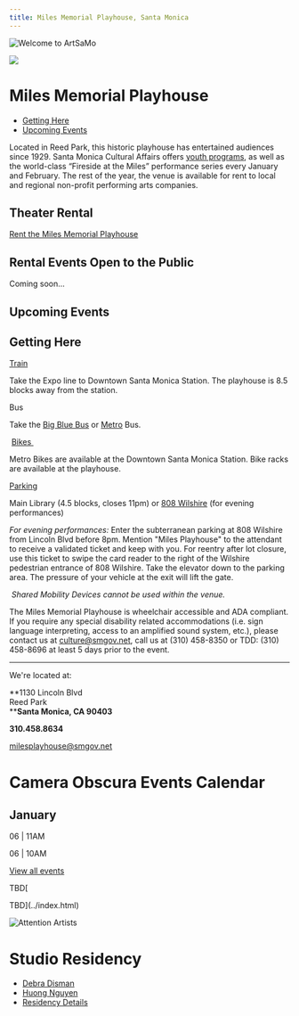 ```yaml
---
title: Miles Memorial Playhouse, Santa Monica
---
```


![Welcome to ArtSaMo](../Media/arts/CA/playhouse-500-heigh.jpg)

![](../Media/arts/CA/icon-miles-playhouse.png)

Miles Memorial Playhouse
========================

*   [Getting Here](#getting-here)
*   [Upcoming Events](#calendar)

Located in Reed Park, this historic playhouse has entertained audiences since 1929. Santa Monica Cultural Affairs offers [youth programs](https://www.facebook.com/groups/downbeat720/), as well as the world-class “Fireside at the Miles” performance series every January and February. The rest of the year, the venue is available for rent to local and regional non-profit performing arts companies.

Theater Rental
--------------

[Rent the Miles Memorial Playhouse](milesplayhouse/rent.html)

Rental Events Open to the Public
--------------------------------

Coming soon...

Upcoming Events
---------------

Getting Here
------------

[Train](http://metro.net/)

Take the Expo line to Downtown Santa Monica Station. The playhouse is 8.5 blocks away from the station.

Bus

Take the [Big Blue Bus](http://bigbluebus.com/) or [Metro](http://metro.net/) Bus.

 [Bikes ](https://www.smgov.net/Departments/PCD/Transportation/Bicyclists/)

Metro Bikes are available at the Downtown Santa Monica Station. Bike racks are available at the playhouse.

[Parking](http://www.smgov.net/parking)

Main Library (4.5 blocks, closes 11pm) or [808 Wilshire](https://www.google.com/maps/place/808+Wilshire+Blvd,+Santa+Monica,+CA+90401) (for evening performances)

_For evening performances:_ Enter the subterranean parking at 808 Wilshire from Lincoln Blvd before 8pm. Mention "Miles Playhouse" to the attendant to receive a validated ticket and keep with you. For reentry after lot closure, use this ticket to swipe the card reader to the right of the Wilshire pedestrian entrance of 808 Wilshire. Take the elevator down to the parking area. The pressure of your vehicle at the exit will lift the gate.

_ Shared Mobility Devices cannot be used within the venue._

The Miles Memorial Playhouse is wheelchair accessible and ADA compliant. If you require any special disability related accommodations (i.e. sign language interpreting, access to an amplified sound system, etc.), please contact us at [culture@smgov.net](mailto:culture@smgov.net), call us at (310) 458-8350 or TDD: (310) 458-8696 at least 5 days prior to the event.

* * *

We're located at:


**1130 Lincoln Blvd  
Reed Park  
****Santa Monica, CA 90403**


**310.458.8634**

[milesplayhouse@smgov.net](mailto:milesplayhouse@smgov.net)

Camera Obscura Events Calendar
==============================

January
-------

06 | 11AM

06 | 10AM

[View all events](www.google.html)

TBD[  

TBD](../index.html)

![Attention Artists](../Media/arts/CA/icon-beachhouse.png)

Studio Residency
================

*   [Debra Disman](../www.google.html)
*   [Huong Nguyen](../www.google.html)
*   [Residency Details](../www.google.html)
